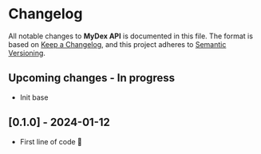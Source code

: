 # Changelog

All notable changes to **MyDex API** is documented in this file.
The format is based on [Keep a Changelog](https://keepachangelog.com/en/1.0.0/),
and this project adheres to [Semantic Versioning](https://semver.org/spec/v2.0.0.html).

## Upcoming changes - In progress

- Init base

## [0.1.0] - 2024-01-12

- First line of code 🎉
